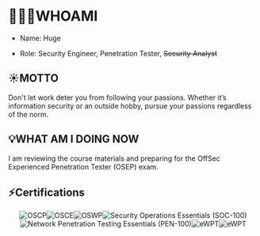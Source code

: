 # 🧑🏻‍💻WHOAMI

- Name: Huge

- Role: Security Engineer, Penetration Tester, ~~Security Analyst~~

## ☀️MOTTO

Don't let work deter you from following your passions. Whether it’s information security or an outside hobby, pursue your passions regardless of the norm.

## 💡WHAT AM I DOING NOW

I am reviewing the course materials and preparing for the OffSec Experienced Penetration Tester (OSEP) exam.

## ⚡️Certifications

<div style="display: flex; justify-content: center; flex-wrap: wrap;">
  <img src="/badge_oscp.png" alt="OSCP" />
  <img src="/badge_osce.png" alt="OSCE" />
  <img src="/badge_oswp.png" alt="OSWP" />
  <img src="/badge_soc-100.png" alt="Security Operations Essentials (SOC-100)" />
  <img src="/badge_pen-100.png" alt="Network Penetration Testing Essentials (PEN-100)" />
  <img src="/badge_eWPT.png" alt="eWPT" />
  <img src="/badge_crtp.png" alt="eWPT" />
</div>